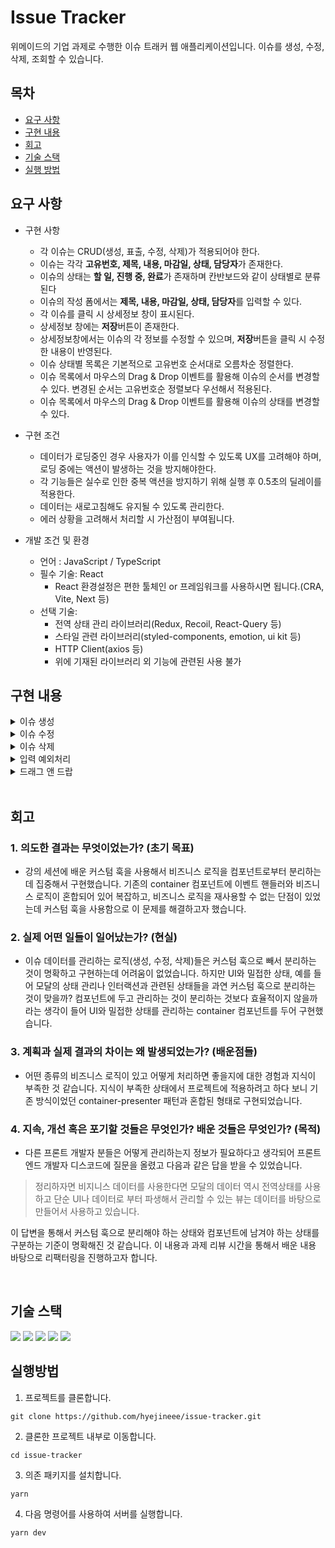 # Issue Tracker
위메이드의 기업 과제로 수행한 이슈 트래커 웹 애플리케이션입니다.
이슈를 생성, 수정, 삭제, 조회할 수 있습니다.

## 목차
- [요구 사항](#1)
- [구현 내용](#2)
- [회고](#3)
- [기술 스택](#4)
- [실행 방법](#5)

## 요구 사항
* 구현 사항 
    - 각 이슈는 CRUD(생성, 표출, 수정, 삭제)가 적용되어야 한다.
    - 이슈는 각각 **고유번호, 제목, 내용, 마감일, 상태, 담당자**가 존재한다.
    - 이슈의 상태는 **할 일, 진행 중, 완료**가 존재하며 칸반보드와 같이 상태별로 분류된다
    - 이슈의 작성 폼에서는 **제목, 내용, 마감일, 상태, 담당자**를 입력할 수 있다.
    - 각 이슈를 클릭 시 상세정보 창이 표시된다.
    - 상세정보 창에는 **저장**버튼이 존재한다.
    - 상세정보창에서는 이슈의 각 정보를 수정할 수 있으며, **저장**버튼을 클릭 시 수정한 내용이 반영된다.
    - 이슈 상태별 목록은 기본적으로 고유번호 순서대로 오름차순 정렬한다.
    - 이슈 목록에서 마우스의 Drag & Drop 이벤트를 활용해 이슈의 순서를 변경할 수 있다. 변경된 순서는 고유번호순 정렬보다 우선해서 적용된다.
    - 이슈 목록에서 마우스의 Drag & Drop 이벤트를 활용해 이슈의 상태를 변경할 수 있다.

* 구현 조건 
    - 데이터가 로딩중인 경우 사용자가 이를 인식할 수 있도록 UX를 고려해야 하며, 로딩 중에는 액션이 발생하는 것을 방지해야한다.
    - 각 기능들은 실수로 인한 중복 액션을 방지하기 위해 실행 후 0.5초의 딜레이를 적용한다.
    - 데이터는 새로고침해도 유지될 수 있도록 관리한다.
    - 에러 상황을 고려해서 처리할 시 가산점이 부여됩니다.
* 개발 조건 및 환경 

    - 언어 : JavaScript / TypeScript
    - 필수 기술: React
        - React 환경설정은 편한 툴체인 or 프레임워크를 사용하시면 됩니다.(CRA, Vite, Next 등)
    - 선택 기술:
        - 전역 상태 관리 라이브러리(Redux, Recoil, React-Query 등)
        - 스타일 관련 라이브러리(styled-components, emotion, ui kit 등)
        - HTTP Client(axios 등)
        - 위에 기재된 라이브러리 외 기능에 관련된 사용 불가



## 구현 내용  <a id="2"></a>

<details>
  <summary>이슈 생성</summary>
    <div markdown="1">
       <img src= "https://user-images.githubusercontent.com/104765779/211010695-f67fa9f4-2421-4662-aa48-54dab8bd7411.gif"/>
    </div>
</details>

<details>
  <summary>이슈 수정</summary>
    <div markdown="1">
       <img src= "https://user-images.githubusercontent.com/104765779/211010773-ef7ad14c-88ab-4614-9207-5d532469b4bf.gif"/>
    </div>
</details>

<details>
  <summary>이슈 삭제</summary>
    <div markdown="1">
      <img src= "https://user-images.githubusercontent.com/104765779/211010550-9b0f520d-ea55-4c6c-a95a-b74d764e2d71.gif"/>
    </div>
</details>


<details>
  <summary>입력 예외처리</summary>
    <div markdown="1">
       <img src= "https://user-images.githubusercontent.com/104765779/211010927-905d4bfc-5f48-42d6-88d5-b171ae17f3fa.gif"/>
    </div>
</details>

<details>
  <summary>드래그 앤 드랍</summary>
    <div markdown="1">
       <img src= "https://user-images.githubusercontent.com/104765779/211010842-75667d68-16fe-4c9f-ad31-fea22962b0ca.gif"/>
    </div>
</details>

<br/>

## 회고 <a id="3"></a>
### 1. 의도한 결과는 무엇이었는가? (초기 목표)
- 강의 세션에 배운 커스텀 훅을 사용해서 비즈니스 로직을 컴포넌트로부터 분리하는데 집중해서 구현했습니다. 기존의 container 컴포넌트에 이벤트 핸들러와 비즈니스 로직이 혼합되어 있어 복잡하고, 비즈니스 로직을 재사용할 수 없는 단점이 있었는데 커스텀 훅을 사용함으로 이 문제를 해결하고자 했습니다.

### 2. 실제 어떤 일들이 일어났는가? (현실)
- 이슈 데이터를 관리하는 로직(생성, 수정, 삭제)들은 커스텀 훅으로 빼서 분리하는 것이 명확하고 구현하는데 어려움이 없었습니다. 하지만 UI와 밀접한 상태, 예를 들어 모달의 상태 관리나 인터랙션과 관련된 상태들을 과연 커스텀 훅으로 분리하는 것이 맞을까? 컴포넌트에 두고 관리하는 것이 분리하는 것보다 효율적이지 않을까라는 생각이 들어 UI와 밀접한 상태를 관리하는 container 컴포넌트를 두어 구현했습니다.

### 3. 계획과 실제 결과의 차이는 왜 발생되었는가? (배운점들)
-  어떤 종류의 비즈니스 로직이 있고 어떻게 처리하면 좋을지에 대한 경험과 지식이 부족한 것 같습니다. 지식이 부족한 상태에서 프로젝트에 적용하려고 하다 보니 기존 방식이었던 container-presenter 패턴과 혼합된 형태로 구현되었습니다.
### 4. 지속, 개선 혹은 포기할 것들은 무엇인가? 배운 것들은 무엇인가? (목적)
- 다른 프론트 개발자 분들은 어떻게 관리하는지 정보가 필요하다고 생각되어 프론트엔드 개발자 디스코드에 질문을 올렸고 다음과 같은 답을 받을 수 있었습니다.

> 정리하자면 비지니스 데이터를 사용한다면 모달의 데이터 역시 전역상태를 사용하고 단순 UI나 데이터로 부터 파생해서 관리할 수 있는 뷰는 데이터를 바탕으로 만들어서 사용하고 있습니다.

이 답변을 통해서 커스텀 훅으로 분리해야 하는 상태와 컴포넌트에 남겨야 하는 상태를 구분하는 기준이 명확해진 것 같습니다. 이 내용과 과제 리뷰 시간을 통해서 배운 내용 바탕으로 리팩터링을 진행하고자 합니다.

<br/>

## 기술 스택 <a id="4"></a>


<img src="https://img.shields.io/badge/React-61DAFB?style=for-the-badge&logo=React&logoColor=white" > <img src="https://img.shields.io/badge/JavaScript-F7DF1E?style=for-the-badge&logo=JavaScript&logoColor=white" > <img src="https://img.shields.io/badge/styledcomponents-DB7093?style=for-the-badge&logo=styledcomponents&logoColor=white" > <img src="https://img.shields.io/badge/Recoil-CA4245?style=for-the-badge&logo=Recoil&logoColor=white" > <img src="https://img.shields.io/badge/Andt-61DAFB?style=for-the-badge&logo=Andt&logoColor=white" >

## 실행방법 <a id="5"></a>
1. 프로젝트를 클론합니다.
```
git clone https://github.com/hyejineee/issue-tracker.git
```
2. 클론한 프로젝트 내부로 이동합니다. 
```
cd issue-tracker
```
3. 의존 패키지를 설치합니다. 
```
yarn
```
4. 다음 명령어를 사용하여 서버를 실행합니다.
```
yarn dev 
```



